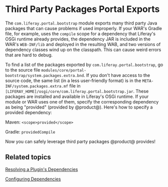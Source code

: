 # Third Party Packages Portal Exports [](id=third-party-packages-portal-exports)

The `com.liferay.portal.bootstrap` module exports many third party Java packages
that can cause problems if used improperly. If your WAR's Gradle file, for
example, uses the `compile` scope for a dependency that Liferay's OSGi runtime
already provides, the dependency JAR is included in the WAR's `WEB-INF/lib` and
deployed in the resulting WAB, and two versions of dependency classes wind up on
the classpath. This can cause weird errors that are hard to debug.

To find a list of the packages exported by `com.liferay.portal.bootstrap`, go to
the source file `modules/core/portal-bootstrap/system.packages.extra.bnd`. If
you don't have access to the source code, the same list (in a less user-friendly
format) is in the `META-INF/system.packages.extra.mf` file in
`[LIFERAY_HOME]/osgi/core/com.liferay.portal.bootstrap.jar`. These packages are
installed and available in Liferay's OSGi runtime. If your module or WAR uses
one of them, specify the corresponding dependency as being "provided" (provided
by @product@). Here's how to specify a provided dependency:

Maven: `<scope>provided</scope>`
 
Gradle: `providedCompile`

Now you can safely leverage third party packages @product@ provides! 

## Related topics [](id=related-topics)

[Resolving a Plugin's Dependencies](/develop/tutorials/-/knowledge_base/7-0/resolving-a-plugins-dependencies)

[Configuring Dependencies](/develop/tutorials/-/knowledge_base/7-0/configuring-dependencies)
